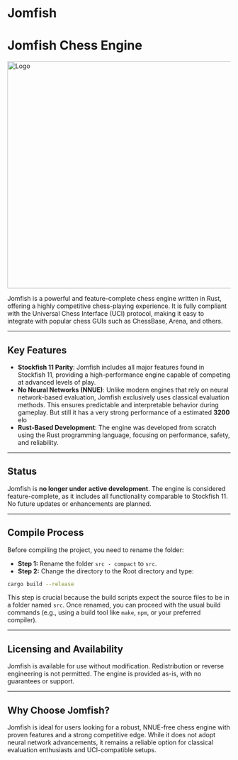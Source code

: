 # Jomfish
# Jomfish Chess Engine

<img src="./logo.ico" alt="Logo" width="512" height="512">

Jomfish is a powerful and feature-complete chess engine written in Rust, offering a highly competitive chess-playing experience. It is fully compliant with the Universal Chess Interface (UCI) protocol, making it easy to integrate with popular chess GUIs such as ChessBase, Arena, and others.

---

## Key Features

- **Stockfish 11 Parity**: Jomfish includes all major features found in Stockfish 11, providing a high-performance engine capable of competing at advanced levels of play.
- **No Neural Networks (NNUE)**: Unlike modern engines that rely on neural network-based evaluation, Jomfish exclusively uses classical evaluation methods. This ensures predictable and interpretable behavior during gameplay. But still it has a very strong performance of a estimated **3200** elo
- **Rust-Based Development**: The engine was developed from scratch using the Rust programming language, focusing on performance, safety, and reliability.

---

## Status

Jomfish is **no longer under active development**. The engine is considered feature-complete, as it includes all functionality comparable to Stockfish 11. No future updates or enhancements are planned.

---

## Compile Process

Before compiling the project, you need to rename the folder:

- **Step 1:** Rename the folder `src - compact` to `src`.
- **Step 2:** Change the directory to the Root directory and type:
```bash
cargo build --release
```

This step is crucial because the build scripts expect the source files to be in a folder named `src`. Once renamed, you can proceed with the usual build commands (e.g., using a build tool like `make`, `npm`, or your preferred compiler).

---

## Licensing and Availability

Jomfish is available for use without modification. Redistribution or reverse engineering is not permitted. The engine is provided as-is, with no guarantees or support.

---

## Why Choose Jomfish?

Jomfish is ideal for users looking for a robust, NNUE-free chess engine with proven features and a strong competitive edge. While it does not adopt neural network advancements, it remains a reliable option for classical evaluation enthusiasts and UCI-compatible setups.

